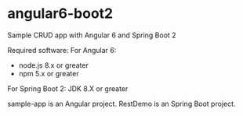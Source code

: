 # angular6-boot2
Sample CRUD app with Angular 6 and Spring Boot 2

Required software:
For Angular 6:
- node.js 8.x or greater
- npm 5.x or greater

For Spring Boot 2:
JDK 8.X or greater

sample-app is an Angular project.
RestDemo is an Spring Boot project.

